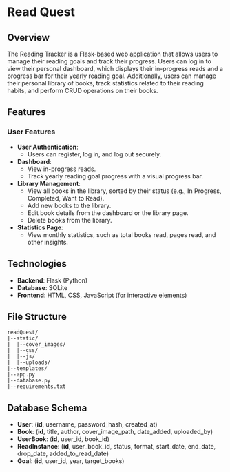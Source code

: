 # Read Quest

## Overview
The Reading Tracker is a Flask-based web application that allows users to manage their reading goals and track their progress. Users can log in to view their personal dashboard, which displays their in-progress reads and a progress bar for their yearly reading goal. Additionally, users can manage their personal library of books, track statistics related to their reading habits, and perform CRUD operations on their books.

## Features

### User Features
- **User Authentication**:
  - Users can register, log in, and log out securely.
- **Dashboard**:
  - View in-progress reads.
  - Track yearly reading goal progress with a visual progress bar.
- **Library Management**:
  - View all books in the library, sorted by their status (e.g., In Progress, Completed, Want to Read).
  - Add new books to the library.
  - Edit book details from the dashboard or the library page.
  - Delete books from the library.
- **Statistics Page**:
  - View monthly statistics, such as total books read, pages read, and other insights.

## Technologies
- **Backend**: Flask (Python)
- **Database**: SQLite
- **Frontend**: HTML, CSS, JavaScript (for interactive elements)

## File Structure
```plaintext
readQuest/
|--static/
|  |--cover_images/
|  |--css/
|  |--js/
|  |--uploads/
|--templates/
|--app.py
|--database.py
|--requirements.txt
```
## Database Schema
- **User**: (**id**, username, password_hash, created_at)
- **Book**: (**id**, title, author, cover_image_path, date_added, uploaded_by)
- **UserBook**: (**id**, user_id, book_id)
- **ReadInstance**: (**id**, user_book_id, status, format, start_date, end_date, drop_date, added_to_read_date)
- **Goal**: (**id**, user_id, year, target_books)
